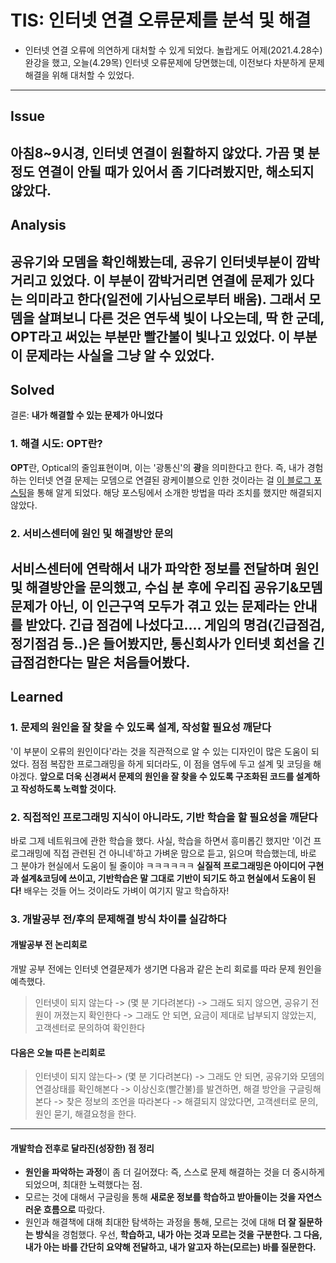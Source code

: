 # TIS: 인터넷 연결 오류문제를 분석 및 해결
* 인터넷 연결 오류에 의연하게 대처할 수 있게 되었다.
놀랍게도 어제(2021.4.28수)완강을 했고, 오늘(4.29목) 인터넷 오류문제에 당면했는데, 이전보다 차분하게 문제해결을 위해 대처할 수 있었다.
----

## Issue
아침8~9시경, 인터넷 연결이 원활하지 않았다. 가끔 몇 분 정도 연결이 안될 때가 있어서 좀 기다려봤지만, 해소되지 않았다.
----

## Analysis
공유기와 모뎀을 확인해봤는데, 공유기 **인터넷**부분이 깜박거리고 있었다. 이 부분이 깜박거리면 연결에 문제가 있다는 의미라고 한다(일전에 기사님으로부터 배움).
그래서 모뎀을 살펴보니 다른 것은 연두색 빛이 나오는데, 딱 한 군데, **OPT**라고 써있는 부분만 빨간불이 빛나고 있었다. 이 부분이 문제라는 사실을 그냥 알 수 있었다.
----

## Solved
결론: **내가 해결할 수 있는 문제가 아니었다**

### 1. 해결 시도: OPT란?
**OPT**란, Optical의 줄임표현이며, 이는 '광통신'의 **광**을 의미한다고 한다. 즉, 내가 경험하는 인터넷 연결 문제는 모뎀으로 연결된 광케이블으로 인한 것이라는 걸 [이 블로그 포스팅](https://johngamgul.tistory.com/entry/%EC%9D%B8%ED%84%B0%EB%84%B7-%EB%AA%A8%EB%8E%80-OPT%EC%97%90-%EB%B9%A8%EA%B0%84%EB%B6%88%EC%9D%B4-%EB%93%A4%EC%96%B4%EC%98%A4%EA%B3%A0-%EC%9D%B8%ED%84%B0%EB%84%B7-%EC%95%88%EB%90%A0-%EB%95%8C-%ED%95%B4%EA%B2%B0%EB%B0%A9%EB%B2%95)을 통해 알게 되었다. 해당 포스팅에서 소개한 방법을 따라 조치를 했지만 해결되지 않았다.

### 2. 서비스센터에 원인 및 해결방안 문의
서비스센터에 연락해서 내가 파악한 정보를 전달하며 원인 및 해결방안을 문의했고, 수십 분 후에 **우리집 공유기&모뎀 문제가 아닌, 이 인근구역 모두가 겪고 있는 문제**라는 안내를 받았다. 긴급 점검에 나섰다고.... 게임의 명검(긴급점검, 정기점검 등..)은 들어봤지만, 통신회사가 인터넷 회선을 긴급점검한다는 말은 처음들어봤다.
----

## Learned
### 1. 문제의 원인을 잘 찾을 수 있도록 설계, 작성할 필요성 깨닫다
'이 부분이 오류의 원인이다'라는 것을 직관적으로 알 수 있는 디자인이 많은 도움이 되었다. 점점 복잡한 프로그래밍을 하게 되더라도, 이 점을 염두에 두고 설계 및 코딩을 해야겠다. **앞으로 더욱 신경써서 문제의 원인을 잘 찾을 수 있도록 구조화된 코드를 설계하고 작성하도록 노력할 것이다.**

### 2. 직접적인 프로그래밍 지식이 아니라도, 기반 학습을 할 필요성을 깨닫다
바로 그제 네트워크에 관한 학습을 했다. 사실, 학습을 하면서 흥미롭긴 했지만 '이건 프로그래밍에 직접 관련된 건 아니네'하고 가벼운 맘으로 듣고, 읽으며 학습했는데, 바로 그 분야가 현실에서 도움이 될 줄이야 ㅋㅋㅋㅋㅋㅋ **실질적 프로그래밍은 아이디어 구현과 설계&코딩에 쓰이고, 기반학습은 말 그대로 기반이 되기도 하고 현실에서 도움이 된다!** 배우는 것들 어느 것이라도 가벼이 여기지 말고 학습하자!

### 3. 개발공부 전/후의 문제해결 방식 차이를 실감하다
#### 개발공부 전 논리회로
개발 공부 전에는 인터넷 연결문제가 생기면 다음과 같은 논리 회로를 따라 문제 원인을 예측했다.
> 인터넷이 되지 않는다 -> (몇 분 기다려본다) -> 그래도 되지 않으면, 공유기 전원이 꺼졌는지 확인한다 -> 그래도 안 되면, 요금이 제대로 납부되지 않았는지, 고객센터로 문의하여 확인한다
#### 다음은 오늘 따른 논리회로
> 인터넷이 되지 않는다-> (몇 분 기다려본다) -> 그래도 안 되면, 공유기와 모뎀의 연결상태를 확인해본다 -> 이상신호(빨간불)를 발견하면, 해결 방안을 구글링해본다 -> 찾은 정보의 조언을 따라본다 -> 해결되지 않았다면, 고객센터로 문의, 원인 묻기, 해결요청을 한다.
----
#### 개발학습 전후로 달라진(성장한) 점 정리
* **원인을 파악하는 과정**이 좀 더 길어졌다: 즉, 스스로 문제 해결하는 것을 더 중시하게 되었으며, 최대한 노력했다는 점.
* 모르는 것에 대해서 구글링을 통해 **새로운 정보를 학습하고 받아들이는 것을 자연스러운 흐름으로** 따랐다.
* 원인과 해결책에 대해 최대한 탐색하는 과정을 통해, 모르는 것에 대해 **더 잘 질문하는 방식**을 경험했다. 우선, **학습하고, 내가 아는 것과 모르는 것을 구분한다. 그 다음, 내가 아는 바를 간단히 요약해 전달하고, 내가 알고자 하는(모르는) 바를 질문한다.**

